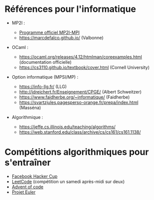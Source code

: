 # Références pour l'informatique

- MP2I :
    - [Programme officiel MP2I-MPI](https://cache.media.education.gouv.fr/file/SPE1-MEN-MESRI-4-2-2021/64/6/spe777_annexe_1373646.pdf)  
    - https://marcdefalco.github.io/ (Valbonne)

- OCaml :
    - https://ocaml.org/releases/4.12/htmlman/coreexamples.html (documentation officielle)
    - https://cs3110.github.io/textbook/cover.html (Cornell University)

- Option informatique (MPSI/MP) :
    - https://info-llg.fr/ (LLG)
    - http://jdreichert.fr/Enseignement/CPGE/ (Albert Schweitzer)
    - https://www.faidherbe.org/~informatique/ (Faidherbe)
    - https://svartzjules.pagesperso-orange.fr/prepa/index.html (Masséna)
   
- Algorithmique :
    - https://jeffe.cs.illinois.edu/teaching/algorithms/
    - https://web.stanford.edu/class/archive/cs/cs161/cs161.1138/

# Compétitions algorithmiques pour s'entraîner

- [Facebook Hacker Cup](https://www.facebook.com/codingcompetitions/hacker-cup)
- [LeetCode](https://leetcode.com/) (compétition un samedi après-midi sur deux)
- [Advent of code](https://adventofcode.com/)
- [Projet Euler](https://projecteuler.net/)
